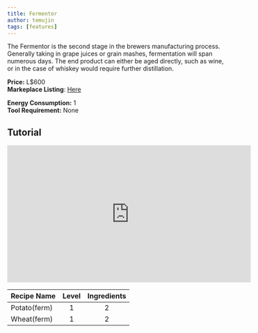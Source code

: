 ```yaml
---
title: Fermentor
author: temujin
tags: [features]
---
```

The Fermentor is the second stage in the brewers manufacturing process. Generally taking in grape juices or grain mashes, fermentation will span numerous days. The end product can either be aged directly, such as wine, or in the case of whiskey would require further distillation.

**Price:** L$600<br>
**Markeplace Listing**: [Here](https://marketplace.secondlife.com/p/SLC-Craftables-Fermentor/19585796)<br>

**Energy Consumption:** 1<br>
**Tool Requirement:** None

## Tutorial
<iframe width="560" height="315" src="https://www.youtube.com/embed/4uBKn_1LO2Q" frameborder="0" allow="accelerometer; autoplay; encrypted-media; gyroscope; picture-in-picture" allowfullscreen></iframe>

| Recipe Name  | Level | Ingredients |
|:-------------|:-----:|:-----------:|
| Potato(ferm) |   1   |     2       |
| Wheat(ferm)  |   1   |     2       |
